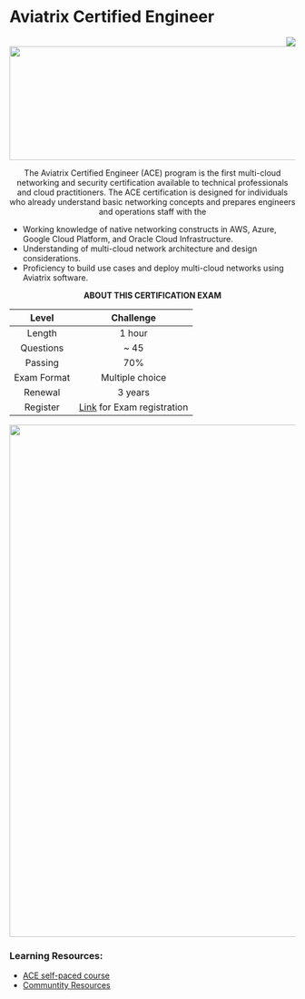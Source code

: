 # Aviatrix Certified Engineer

<div align="right">
<a href="https://github.com/thesaravanakumar/Aviatrix-Certified-Engineer/pulls">
  <img align="center"  src="https://img.shields.io/badge/PRs-welcome-brightgreen.svg?style=flat"/>
</a>
</div>

<div align="center">
<a href="https://aviatrix.com/">
  <img src="https://user-images.githubusercontent.com/59575502/201534929-b64813e2-210f-4b96-8a7b-b71c453388f5.png" height="200px" width="700px align="center">
</a>

The Aviatrix Certified Engineer (ACE) program is the first multi-cloud networking and security certification available to technical professionals and cloud practitioners. The ACE certification is designed for individuals who already understand basic networking concepts and prepares engineers and operations staff with the

</div>

- Working knowledge of native networking constructs in AWS, Azure, Google Cloud Platform, and Oracle Cloud Infrastructure.
- Understanding of multi-cloud network architecture and design considerations.
- Proficiency to build use cases and deploy multi-cloud networks using Aviatrix software.

<div align="center">

**ABOUT THIS CERTIFICATION EXAM**

| Level | Challenge |
| :---: | :---: |
|Length|			1 hour|
|Questions			| 	~ 45 |
|Passing 		| 	70% |
|Exam Format		| 	Multiple choice |
|Renewal		|	3 years |
|Register		|	[Link](https://aviatrix.com/ace/) for Exam registration|

<a href="https://www.credly.com/badges/0b3f0226-7344-412a-8769-6e5c4dc4fd61/public_url">
  <img width="900" src="https://user-images.githubusercontent.com/59575502/209672052-66626931-a3c7-493d-aa88-bb8229526f2c.png">
</a>

</div>

### Learning Resources:
- [ACE self-paced course](https://aviatrix.teachable.com/)
- [Communtity Resources](https://community.aviatrix.com/t/y4hh4ml/ace-associate-self-paced-learning-resources)










